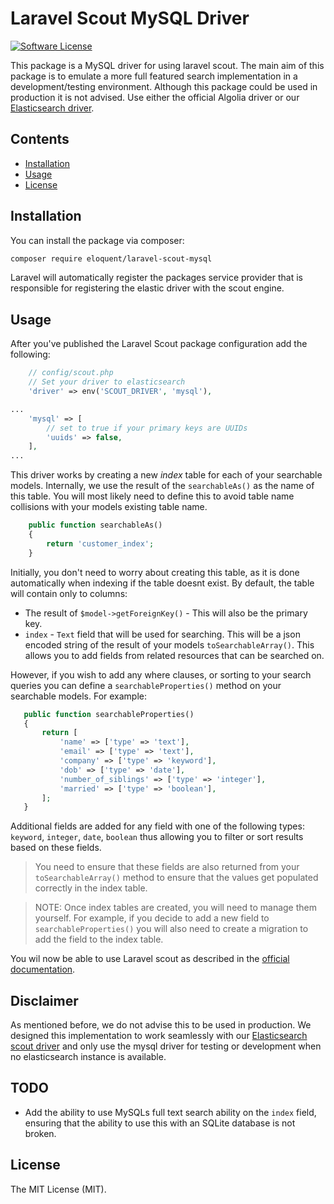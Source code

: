 # Laravel Scout MySQL Driver
[![Software License](https://img.shields.io/badge/license-MIT-brightgreen.svg?style=flat-square)](LICENSE.md)

This package is a MySQL driver for using laravel scout. The main aim of this package is to emulate a
more full featured search implementation in a development/testing environment. Although this package could
be used in production it is not advised. Use either the official Algolia driver or our
[Elasticsearch driver](https://github.com/Eloquent-Technologies/laravel-scout-elastic).

## Contents
- [Installation](#installation)
- [Usage](#usage)
- [License](#license)

## Installation
You can install the package via composer:

``` bash
composer require eloquent/laravel-scout-mysql
```

Laravel will automatically register the packages service provider that is responsible for registering
the elastic driver with the scout engine.

## Usage
After you've published the Laravel Scout package configuration add the following:
```php
    // config/scout.php
    // Set your driver to elasticsearch
    'driver' => env('SCOUT_DRIVER', 'mysql'),

...
    'mysql' => [
        // set to true if your primary keys are UUIDs
        'uuids' => false,
    ],
...
```

This driver works by creating a new *index* table for each of your searchable models. Internally, we use the result
of the `searchableAs()` as the name of this table. You will most likely need to define this to avoid table name 
collisions with your models existing table name.
```php
    public function searchableAs()
    {
        return 'customer_index';
    }
```

Initially, you don't need to worry about creating this table, as it is done automatically when indexing if the table
doesnt exist. By default, the table will contain only to columns:
 - The result of `$model->getForeignKey()` - This will also be the primary key.
 - `index` - `Text` field that will be used for searching. This will be a json encoded string of the result of your
   models `toSearchableArray()`. This allows you to add fields from related resources that can be searched on.
 
 However, if you wish to add any where clauses, or sorting to your search queries you can define a 
 `searchableProperties()` method on your searchable models. For example:
 ```php
    public function searchableProperties()
    {
        return [
            'name' => ['type' => 'text'],
            'email' => ['type' => 'text'],
            'company' => ['type' => 'keyword'],
            'dob' => ['type' => 'date'],
            'number_of_siblings' => ['type' => 'integer'],
            'married' => ['type' => 'boolean'],
        ];
    }
```
Additional fields are added for any field with one of the following types: `keyword`, `integer`, `date`, `boolean`
thus allowing you to filter or sort results based on these fields. 

> You need to ensure that these fields are also returned from your `toSearchableArray()` method to ensure that the 
> values get populated correctly in the index table.

> NOTE: Once index tables are created, you will need to manage them yourself. For example, if you decide to add a
> new field to `searchableProperties()` you will also need to create a migration to add the field to the index table.

You wil now be able to use Laravel scout as described in the [official documentation](https://laravel.com/docs/5.7/scout).

## Disclaimer
As mentioned before, we do not advise this to be used in production. We designed this implementation to work 
seamlessly with our [Elasticsearch scout driver](https://github.com/Eloquent-Technologies/laravel-scout-elastic) and
only use the mysql driver for testing or development when no elasticsearch instance is available.

## TODO
- Add the ability to use MySQLs full text search ability on the `index` field, ensuring that the ability to use this
  with an SQLite database is not broken.

## License
The MIT License (MIT).
